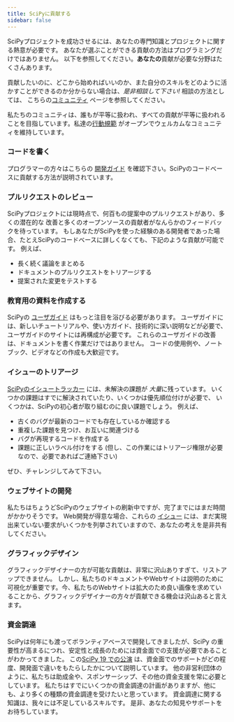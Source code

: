 ```yaml
---
title: SciPyに貢献する
sidebar: false
---
```


SciPyプロジェクトを成功させるには、あなたの専門知識とプロジェクトに関する熱意が必要です。
あなたが選ぶことができる貢献の方法はプログラミングだけではありません。
以下を参照してください。**あなたの**貢献が必要な分野はたくさんあります。

貢献したいのに、どこから始めればいいのか、また自分のスキルをどのように活かすことができるのか分からない場合は、_是非相談して下さい!_
相談の方法としては、 こちらの[コミュニティ](/community) ページを参照してください。

私たちのコミュニティは、誰もが平等に扱われ、すべての貢献が平等に扱われることを目指しています。私達の[行動規範](https://docs.scipy.org/doc/scipy/dev/conduct/code_of_conduct.html)
がオープンでウェルカムなコミュニティを維持しています。

### コードを書く

プログラマーの方々はこちらの
[開発ガイド](https://scipy.github.io/devdocs/dev/contributor/development_workflow.html#development-workflow)
を確認下さい。SciPyのコードベースに貢献する方法が説明されています。

### プルリクエストのレビュー

SciPyプロジェクトには現時点で、何百もの提案中のプルリクエストがあり、多くの潜在的な
改善と多くのオープンソースの貢献者がなんらかのフィードバックを待っています。 もしあなたがSciPyを使った経験のある開発者であった場合、たとえSciPyのコードベースに詳しくなくても、下記のような貢献が可能です。 例えば、

- 長く続く議論をまとめる
- ドキュメントのプルリクエストをトリアージする
- 提案された変更をテストする

### 教育用の資料を作成する

SciPyの [ユーザガイド](https://docs.scipy.org/doc/scipy/tutorial/index.html)
はもっと注目を浴びる必要があります。
ユーザガイドには、新しいチュートリアルや、使い方ガイド、技術的に深い説明などが必要で、
ユーザガイドのサイトには再構成が必要です。 これらのユーザガイドの改善は、ドキュメントを書く作業だけではありません。 コードの使用例や、ノートブック、ビデオなどの作成も大歓迎です。

### イシューのトリアージ

[SciPyのイシュートラッカー](https://github.com/scipy/scipy/issues) には、未解決の課題が *大量*に残っています。 いくつかの課題はすでに解決されていたり、いくつかは優先順位付けが必要で、
いくつかは、SciPyの初心者が取り組むのに良い課題でしょう。 例えば、

- 古くのバグが最新のコードでも存在しているか確認する
- 重複した課題を見つけ、お互いに関連づける
- バグが再現するコードを作成する
- 課題に正しいラベル付けをする (但し、この作業にはトリアージ権限が必要なので、必要であればご連絡下さい)

ぜひ、チャレンジしてみて下さい。

### ウェブサイトの開発

私たちはちょうどSciPyのウェブサイトの刷新中ですが、完了までにはまだ時間がかかりそうです。 Web開発が得意な場合、これらの
[イシュー](https://github.com/scipy/scipy.org/issues)
には、まだ実現出来ていない要求がいくつかを列挙されていますので、あなたの考えを是非共有してください。

### グラフィックデザイン

グラフィックデザイナーの方が可能な貢献は、非常に沢山ありすぎて、リストアップできません。
しかし、私たちのドキュメントやWebサイトは説明のために可視化が重要です。今、私たちのWebサイトは拡大のため良い画像を求めていることから、グラフィックデザイナーの方々が貢献できる機会は沢山あると言えます。

### 資金調達

SciPyは何年にも渡ってボランティアベースで開発してきましたが、SciPy の重要性が高まるにつれ、安定性と成長のためには資金面での支援が必要であることがわかってきました。 この[SciPy 19 での公演](https://www.youtube.com/watch?v=dBTJD_FDVjU) は、資金面でのサポートがどの程度、開発面で違いをもたらしたかについて説明しています。 他の非営利団体のように、私たちは助成金や、スポンサーシップ、その他の資金支援を常に必要としています。 私たちはすでにいくつかの資金調達の計画がありますが、他にも、より多くの種類の資金調達を受けたいと思っています。 資金調達に関する知識は、我々には不足しているスキルです。 是非、あなたの知見やサポートをお待ちしています。
